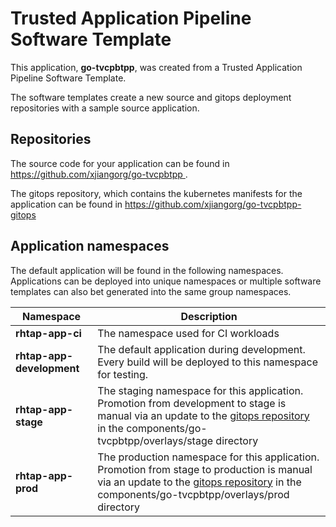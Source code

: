 # Trusted Application Pipeline Software Template

This application, **go-tvcpbtpp**, was created from a Trusted Application Pipeline Software Template.

The software templates create a new source and gitops deployment repositories with a sample source application. 

## Repositories

The source code for your application can be found in [https://github.com/xjiangorg/go-tvcpbtpp ](https://github.com/xjiangorg/go-tvcpbtpp ).
 
The gitops repository, which contains the kubernetes manifests for the application can be found in 
[https://github.com/xjiangorg/go-tvcpbtpp-gitops ](https://github.com/xjiangorg/go-tvcpbtpp-gitops ) 

## Application namespaces 

The default application will be found in the following namespaces. Applications can be deployed into unique namespaces or multiple software templates can also bet generated into the same group namespaces.  

|  Namespace   |  Description   |  
| -------- | -------- |
| **rhtap-app-ci** | The namespace used for CI workloads |
| **rhtap-app-development** | The default application during development. Every build will be deployed to this namespace for testing. |
| **rhtap-app-stage** | The staging namespace for this application. Promotion from development to stage is manual via an update to the [gitops repository](https://github.com/xjiangorg/go-tvcpbtpp-gitops ) in the components/go-tvcpbtpp/overlays/stage directory |
| **rhtap-app-prod** | The production namespace for this application. Promotion from stage to production is manual via an update to the [gitops repository](https://github.com/xjiangorg/go-tvcpbtpp-gitops ) in the components/go-tvcpbtpp/overlays/prod directory |